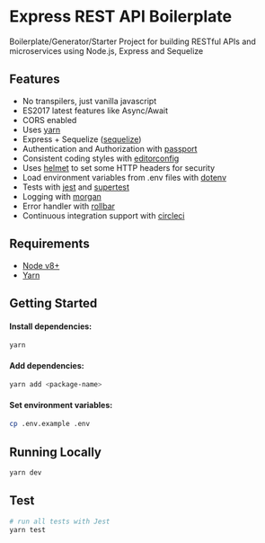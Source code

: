 # Express REST API Boilerplate

Boilerplate/Generator/Starter Project for building RESTful APIs and microservices using Node.js, Express and Sequelize

## Features

 - No transpilers, just vanilla javascript
 - ES2017 latest features like Async/Await
 - CORS enabled
 - Uses [yarn](https://yarnpkg.com)
 - Express + Sequelize ([sequelize](https://sequelize.org/master/index.html))
 - Authentication and Authorization with [passport](http://www.passportjs.org/)
 - Consistent coding styles with [editorconfig](http://editorconfig.org)
 - Uses [helmet](https://github.com/helmetjs/helmet) to set some HTTP headers for security
 - Load environment variables from .env files with [dotenv](https://github.com/motdotla/dotenv)
 - Tests with [jest](https://jestjs.io/) and [supertest](https://github.com/visionmedia/supertest)
 - Logging with [morgan](https://github.com/expressjs/morgan)
 - Error handler with [rollbar](https://rollbar.com/)
 - Continuous integration support with [circleci](https://circleci.com/)

## Requirements

 - [Node v8+](https://nodejs.org/en/download/current/)
 - [Yarn](https://yarnpkg.com/en/docs/install)

## Getting Started

#### Install dependencies:

```bash
yarn
```

#### Add dependencies:

```bash
yarn add <package-name>
```

#### Set environment variables:

```bash
cp .env.example .env
```

## Running Locally

```bash
yarn dev
```

## Test

```bash
# run all tests with Jest
yarn test
```
